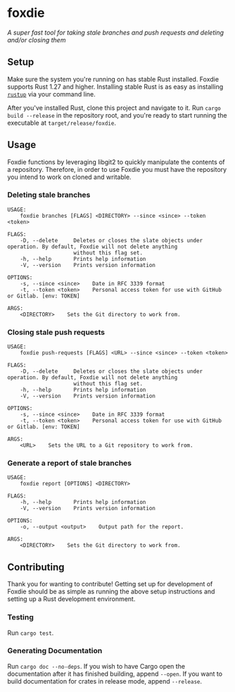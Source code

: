 # foxdie

_A super fast tool for taking stale branches and push requests and deleting and/or closing them_

## Setup

Make sure the system you're running on has stable Rust installed. Foxdie supports Rust 1.27 and higher. Installing stable Rust is as easy as installing [`rustup`](https://www.rust-lang.org/en-US/install.html) via your command line.

After you've installed Rust, clone this project and navigate to it. Run `cargo build --release` in the repository root, and you're ready to start running the executable at `target/release/foxdie`.

## Usage

Foxdie functions by leveraging libgit2 to quickly manipulate the contents of a repository. Therefore, in order to use Foxdie you must have the repository you intend to work on cloned and writable.

### Deleting stale branches

```
USAGE:
    foxdie branches [FLAGS] <DIRECTORY> --since <since> --token <token>

FLAGS:
    -D, --delete     Deletes or closes the slate objects under operation. By default, Foxdie will not delete anything
                     without this flag set.
    -h, --help       Prints help information
    -V, --version    Prints version information

OPTIONS:
    -s, --since <since>    Date in RFC 3339 format
    -t, --token <token>    Personal access token for use with GitHub or Gitlab. [env: TOKEN]

ARGS:
    <DIRECTORY>    Sets the Git directory to work from.
```

### Closing stale push requests

```
USAGE:
    foxdie push-requests [FLAGS] <URL> --since <since> --token <token>

FLAGS:
    -D, --delete     Deletes or closes the slate objects under operation. By default, Foxdie will not delete anything
                     without this flag set.
    -h, --help       Prints help information
    -V, --version    Prints version information

OPTIONS:
    -s, --since <since>    Date in RFC 3339 format
    -t, --token <token>    Personal access token for use with GitHub or Gitlab. [env: TOKEN]

ARGS:
    <URL>    Sets the URL to a Git repository to work from.
```

### Generate a report of stale branches

```
USAGE:
    foxdie report [OPTIONS] <DIRECTORY>

FLAGS:
    -h, --help       Prints help information
    -V, --version    Prints version information

OPTIONS:
    -o, --output <output>    Output path for the report.

ARGS:
    <DIRECTORY>    Sets the Git directory to work from.
```

## Contributing

Thank you for wanting to contribute! Getting set up for development of Foxdie should be as simple as running the above setup instructions and setting up a Rust development environment.

### Testing

Run `cargo test`.

### Generating Documentation

Run `cargo doc --no-deps`. If you wish to have Cargo open the documentation after it has finished building, append `--open`. If you want to build documentation for crates in release mode, append `--release`.
